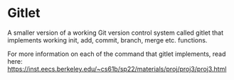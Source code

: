 # Gitlet
A smaller version of a working Git version control system called gitlet that implements working init, add, commit, branch, merge etc. functions. 

For more information on each of the command that gitlet implements, read here: https://inst.eecs.berkeley.edu/~cs61b/sp22/materials/proj/proj3/proj3.html

